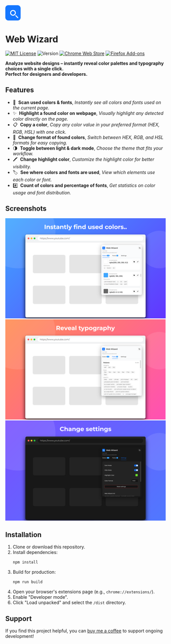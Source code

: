 <img src="public/icon-128.png" width="48" >

# Web Wizard

[![MIT License](https://img.shields.io/badge/License-MIT-green.svg)](LICENSE)
![Version](https://img.shields.io/badge/Version-1.0-blue.svg)
[![Chrome Web Store](https://img.shields.io/badge/Chrome-Web%20Store-4285F4?logo=googlechrome&logoColor=white)](https://chromewebstore.google.com/detail/web-wizard/ggflldlhnfejonaclfmfmhnpgliijicn)
[![Firefox Add-ons](https://img.shields.io/badge/Firefox-Add--ons-FF7139?logo=firefox-browser&logoColor=white)](https://addons.mozilla.org/en-US/firefox/addon/webwizard/)

<p>
  <b>Analyze website designs – instantly reveal color palettes and typography choices with a single click.<br>
  Perfect for designers and developers.</b>
</p>

## Features

- 🎨 &nbsp;**Scan used colors & fonts**, _Instantly see all colors and fonts used on the current page._
- ✨ &nbsp;**Highlight a found color on webpage**, _Visually highlight any detected color directly on the page._
- 📋 &nbsp;**Copy a color**, _Copy any color value in your preferred format (HEX, RGB, HSL) with one click._
- 🔄 &nbsp;**Change format of found colors**, _Switch between HEX, RGB, and HSL formats for easy copying._
- 🌗 &nbsp;**Toggle between light & dark mode**, _Choose the theme that fits your workflow._
- 🖍️ &nbsp;**Change highlight color**, _Customize the highlight color for better visibility._
- 🏷️ &nbsp;**See where colors and fonts are used**, _View which elements use each color or font._
- #️⃣ &nbsp;**Count of colors and percentage of fonts**, _Get statistics on color usage and font distribution._

## Screenshots
![Screenshot](screenshots/colors-preview.png)
![Screenshot](screenshots/fonts-preview.png)
![Screenshot](screenshots/settings-preview.png)



## Installation

1. Clone or download this repository.
2. Install dependencies:
   ```bash
   npm install
   ```
3. Build for production:
   ```bash
   npm run build
   ```
4. Open your browser's extensions page (e.g., `chrome://extensions/`).
5. Enable "Developer mode".
6. Click "Load unpacked" and select the `/dist` directory.

## Support

If you find this project helpful, you can [buy me a coffee](https://buymeacoffee.com/lunthn) to support ongoing development!

